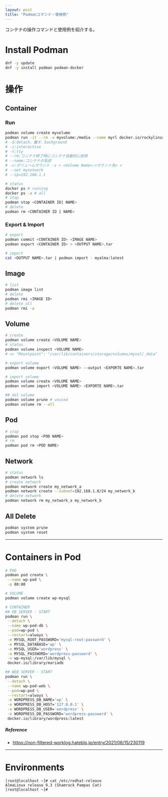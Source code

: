 ```yaml
---
layout: post
title: "Podmanコマンド・使用例"
---
```


コンテナの操作コマンドと使用例を紹介する。

# Install Podman

```sh
dnf -y update
dnf -y install podman podman-docker
```

# 操作

## Container

### Run

```sh
podman volume create myvolume
podman run -it --rm -v myvolume:/media --name myrl docker.io/rockylinux/rockylinux:9 /bin/bash
# -d:detach、離す、background
# -i:interactive
# -t:tty
# --rm:コンテナ終了時にコンテナ自動的に削除
# --name:コンテナの名前
# -v:ボリュームマウント -v < <Volume Name>:<マウント先> >
# --net mynetwork
# --ip=192.168.1.1
```

```sh
# status
docker ps # running
docker ps -a # all
# stop
podman stop <CONTAINER ID| NAME>
# delete
podman rm <CONTAINER ID | NAME>
```

### Export & Import

```sh
# export
podman commit <CONTAINER ID> <IMAGE NAME>
podman export <CONTAINER ID> > <OUTPUT NAME>.tar

# import
cat <OUTPUT NAME>.tar | podman import - myalma:latest
```

## Image

```sh
# list
podman image list
# delete
podman rmi <IMAGE ID>
# delete all
podman rmi -a
```

## Volume

```sh
# create
podman volume create <VOLUME NAME>
# status
podman volume inspect <VOLUME NAME>
# => "Mountpoint": "/var/lib/containers/storage/volumes/myvol/_data"

# export volume
podman volume export <VOLUME NAME> --output <EXPORTE NAME>.tar

# import volume
podman volume create <VOLUME NAME>
podman volume import <VOLUME NAME> <EXPORTE NAME>.tar

## del volume
podman volume prune # unused
podman volume rm --all
```

## Pod

```sh
# stop
podman pod stop <POD NAME>
# rm
podman pod rm <POD NAME>
```

## Network

```sh
# status
podman network ls
# create network
podman network create my_network_a
podman network create --subnet=192.168.1.0/24 my_network_b
# delete network
podman network rm my_network_a my_network_b
```

## All Delete

```sh
podman system prune
podman system reset
```

---

# Containers in Pod

```sh
# POD
podman pod create \
 --name wp-pod \
 -p 80:80

# VOLUME
podman volume create wp-mysql

# CONTAINER
## DB SERVER - START
podman run \
 --detach \
 --name wp-pod-db \
 --pod=wp-pod \
 --restart=always \
 -e MYSQL_ROOT_PASSWORD='mysql-root-password' \
 -e MYSQL_DATABASE='wp' \
 -e MYSQL_USER='wordpress' \
 -e MYSQL_PASSWORD='wordpress-password' \
 -v wp-mysql:/var/lib/mysql \
 docker.io/library/mariadb

## WEB SERVER - START
podman run \
 --detach \
 --name wp-pod-web \
 --pod=wp-pod \
 --restart=always \
 -e WORDPRESS_DB_NAME='wp' \
 -e WORDPRESS_DB_HOST='127.0.0.1' \
 -e WORDPRESS_DB_USER='wordpress' \
 -e WORDPRESS_DB_PASSWORD='wordpress-password' \
 docker.io/library/wordpress:latest
```

##### Reference

- <https://non-filtered-worklog.hateblo.jp/entry/2021/06/15/230119>

---

# Environments

```
[root@localhost ~]# cat /etc/redhat-release 
AlmaLinux release 9.3 (Shamrock Pampas Cat)
[root@localhost ~]#
```
